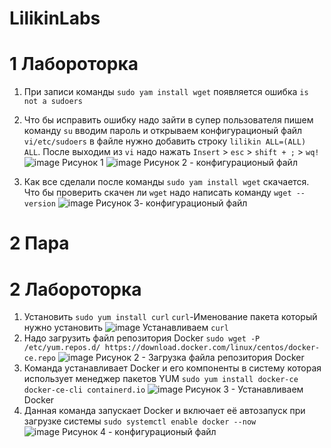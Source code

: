 # LilikinLabs
# 1 Лабороторка
1. При записи команды `sudo yam install wget` появляется ошибка `is not a sudoers` 
2. Что бы исправить ошибку надо зайти в супер пользователя пишем команду `su` вводим пароль и открываем  конфигурационый файл `vi/etc/sudoers` в файле нужно добавить строку `lilikin ALL=(ALL)    ALL`. После выходим из `vi` надо нажать `Insert` > `esc` > `shift + ;` > `wq!`
![image](https://github.com/user-attachments/assets/927197e2-ce28-45e2-9907-c7f3f1aed501) Рисунок 1
![image](https://github.com/user-attachments/assets/af65f52d-5c2d-4510-86eb-4746de1245f0) Рисунок 2 - конфигурационый файл


3. Как все сделали после команды `sudo yam install wget` скачается. Что бы проверить скачен ли `wget` надо написать команду `wget --version`
 ![image](https://github.com/user-attachments/assets/f94e700d-a66b-4703-846b-e4669f0fc4b8) Рисунок 3- конфигурационый файл


# 2 Пара 
# 2 Лабороторка
1. Установить `sudo yum install curl`  `curl`-Именование пакета который нужно установить
![image](https://github.com/user-attachments/assets/f717596e-4011-4add-8332-d547c4b196df) Устанавливаем `curl`
2. Надо загрузить файл репозитория Docker `sudo wget -P /etc/yum.repos.d/ https://download.docker.com/linux/centos/docker-ce.repo`
![image](https://github.com/user-attachments/assets/6caf3e4c-3565-4d16-a336-9d7050a086ab) Рисунок 2 - Загрузка файла репозитория Docker
3. Команда устанавливает Docker и его компоненты в систему которая использует менеджер пакетов YUM `sudo yum install docker-ce docker-ce-cli containerd.io` 
![image](https://github.com/user-attachments/assets/e3c93ff6-adab-4f06-abe0-3b6ff397ee0b) Рисунок 3 - Устанавливаем Docker
4. Данная команда запускает Docker и включает её автозапуск при загрузке системы `sudo systemctl enable docker --now`   
![image](https://github.com/user-attachments/assets/bd879567-06b1-459d-8a21-49081cb8c8f0) 
Рисунок 4 - конфигурационый файл
